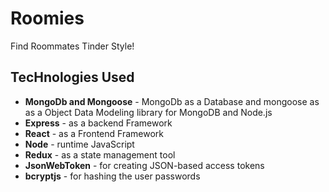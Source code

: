 # Roomies

Find Roommates Tinder Style!
## TecHnologies Used

- **MongoDb and Mongoose** - MongoDb as a Database and mongoose as as a Object Data Modeling library for MongoDB and Node.js
- **Express** - as a backend Framework
- **React** - as a Frontend Framework
- **Node** - runtime JavaScript
- **Redux** - as a state management tool
- **JsonWebToken** - for creating JSON-based access tokens
- **bcryptjs** - for hashing the user passwords
